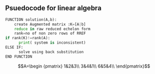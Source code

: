 ## Psuedocode for linear algebra

```python
FUNCTION solution(A,b):
    create Augmented matrix :K=[A|b]
    reduce in raw reduced echelon form
    rank=no of non zero rows of RREF
if rank(K)!=rank(A):
      print( system is inconsistent)
ELSE IF:
      solve using back substitution
END FUNCTION
```

$$A=\begin {pmatrix}
      1&2&3\\
      3&4&1\\
      6&5&4\\
      \end{pmatrix}$$
   

